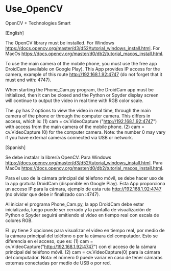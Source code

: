 # Use_OpenCV
OpenCV + Technologies Smart


[English]

The OpenCV library must be installed.
For Windows https://docs.opencv.org/master/d3/d52/tutorial_windows_install.html.
For MacOs https://docs.opencv.org/master/d0/db2/tutorial_macos_install.html.

To use the main camera of the mobile phone, you must use the free app DroidCam (available on Google Play).
This App provides IP access for the camera, example of this route http://192.168.1.92:4747 (do not forget that it must end with: 4747).

When starting the Phone_Cam.py program, the DroidCam app must be initialized, then it can be closed and the Python or Spyder display screen will continue to output the video in real time with RGB color scale.

The .py has 2 options to view the video in real time, through the main camera of the phone or through the computer camera. This differs in access, which is:
(1) cam = cv.VideoCapture ("http://192.168.1.92:4747") with access from the main camera of the mobile phone.
(2) cam = cv.VideoCapture (0) for the computer camera. Note: the number 0 may vary if you have external cameras connected via USB or network.

[Spanish]

Se debe instalar la librería OpenCV. 
Para Windows https://docs.opencv.org/master/d3/d52/tutorial_windows_install.html.
Para MacOs https://docs.opencv.org/master/d0/db2/tutorial_macos_install.html.

Para el uso de la cámara principal del télefono móvil, se debe hacer uso de la app gratuita DroidCam (disponible en Google Play). 
Esta App proporciona un acceso IP para la cámara, ejemplo de esta ruta http://192.168.1.92:4747 (no olvidar que debe ir finalizado con :4747).

Al iniciar el programa Phone_Cam.py, la app DroidCam debe estar inicializada, luego puede ser cerrado y la pantalla de visualización de Python o Spyder seguirá emitiendo el video en tiempo real con escala de colores RGB.

El .py tiene 2 opciones para visualizar el video en tiempo real, por medio de la cámara principal del teléfono o por la cámara del computador. Esto se diferencia en el acceso, que es:
(1) cam = cv.VideoCapture("http://192.168.1.92:4747") con el acceso de la cámara principal del teléfono móvil.
(2) cam = cv.VideoCapture(0) para la cámara del computador. Nota: el número 0 puede variar en caso de tener cámaras externas conectadas por medio de USB o por red.
